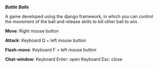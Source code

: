 ***Battle Balls***

A game developed using the django framework, in which you can control the movement of the ball and release skills to kill other ball to win.

**Move**: Right mouse button

**Attack**: Keyboard Q + left mouse button

**Flash-move**: Keyboard F + left mouse button

**Chat-window**: Keyboard Enter: open Keyboard Esc: close
